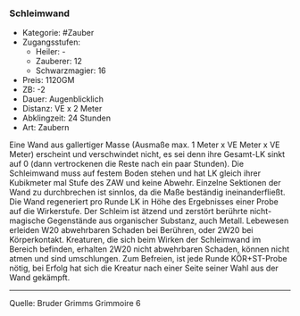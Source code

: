 ### Schleimwand

- Kategorie: #Zauber
- Zugangsstufen:
  - Heiler: -
  - Zauberer: 12
  - Schwarzmagier: 16
- Preis: 1120GM
- ZB: -2
- Dauer: Augenblicklich
- Distanz: VE x 2 Meter
- Abklingzeit: 24 Stunden
- Art: Zaubern

Eine Wand aus gallertiger Masse (Ausmaße max. 1 Meter x VE Meter x VE Meter) erscheint und verschwindet nicht, es sei denn ihre Gesamt-LK sinkt auf 0 (dann vertrockenen die Reste nach ein paar Stunden). Die Schleimwand muss auf festem Boden stehen und hat LK gleich ihrer Kubikmeter mal Stufe des ZAW und keine Abwehr. Einzelne Sektionen der Wand zu durchbrechen ist sinnlos, da die Maße beständig ineinanderfließt. Die Wand regeneriert pro Runde LK in Höhe des Ergebnisses einer Probe auf die Wirkerstufe. Der Schleim ist ätzend und zerstört berührte nicht-magische Gegenstände aus organischer Substanz, auch Metall. Lebewesen erleiden W20 abwehrbaren Schaden bei Berühren, oder 2W20 bei Körperkontakt. Kreaturen, die sich beim Wirken der Schleimwand im Bereich befinden, erhalten 2W20 nicht abwehrbaren Schaden, können nicht atmen und sind umschlungen. Zum Befreien, ist jede Runde KÖR+ST-Probe nötig, bei Erfolg hat sich die Kreatur nach einer Seite seiner Wahl aus der Wand gekämpft.

---

Quelle: Bruder Grimms Grimmoire 6
